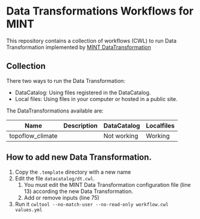 # Data Transformations Workflows for MINT

This repository contains a collection of workflows (CWL) to run Data Transformation implemented by [MINT DataTransformation](https://github.com/mintproject/MINT-Transformation)

## Collection

There two ways to run the Data Transformation:
- DataCatalog: Using files registered in the DataCatalog.
- Local files: Using files in your computer or hosted in a public site.

The DataTransformations available are:

| Name             | Description | DataCatalog | Localfiles |
|------------------|-------------|-------------|------------|
| topoflow_climate |             | Not working | Working    |

## How to add new Data Transformation. 

1. Copy the `.template` directory with a new name
2. Edit the file `datacatalog/dt.cwl`.  
    1. You must edit the MINT Data Transformation configuration file (line 13) according the new Data Transformation.
    2. Add or remove inputs (line 75)
3. Run it `cwltool --no-match-user --no-read-only workflow.cwl values.yml`